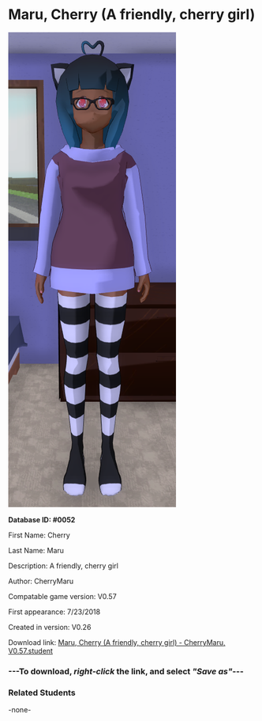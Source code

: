 # Maru, Cherry (A friendly, cherry girl)

<img src="../../Files/Images/Maru, Cherry (A friendly, cherry girl).png" title="Maru, Cherry (A friendly, cherry girl) - CherryMaru, V0.57">

**Database ID: #0052**

First Name: Cherry

Last Name: Maru

Description: A friendly, cherry girl

Author: CherryMaru

Compatable game version: V0.57

First appearance: 7/23/2018

Created in version: V0.26

Download link: <a href="https://raw.githubusercontent.com/Arbiter1223/Daigaku-Gurashi-Custom-Students/master/Files/Student%20Files/Maru%2C%20Cherry%20(A%20friendly%2C%20cherry%20girl)%20-%20CherryMaru%2C%20V0.57.student">Maru, Cherry (A friendly, cherry girl) - CherryMaru, V0.57.student</a>

### ---**To download, _right-click_ the link, and select _"Save as"_**---

### Related Students

-none-
